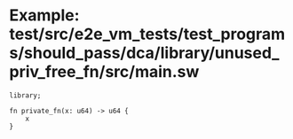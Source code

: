 # Example: test/src/e2e_vm_tests/test_programs/should_pass/dca/library/unused_priv_free_fn/src/main.sw

```sway
library;

fn private_fn(x: u64) -> u64 {
    x
}

```
